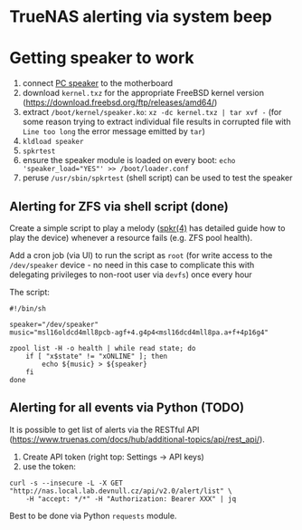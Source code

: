 
# TrueNAS alerting via system beep

# Getting speaker to work

1. connect [PC speaker](https://en.wikipedia.org/wiki/PC_speaker) to the motherboard
1. download `kernel.txz` for the appropriate FreeBSD kernel version (https://download.freebsd.org/ftp/releases/amd64/)
1. extract `/boot/kernel/speaker.ko`: `xz -dc kernel.txz | tar xvf -` (for some reason trying to extract individual file results in corrupted file with `Line too long` the error message emitted by `tar`)
1. `kldload speaker`
1. `spkrtest`
1. ensure the speaker module is loaded on every boot: `echo 'speaker_load="YES"' >> /boot/loader.conf`
1. peruse `/usr/sbin/spkrtest` (shell script) can be used to test the speaker

## Alerting for ZFS via shell script (done)

Create a simple script to play a melody ([spkr(4)](https://www.freebsd.org/cgi/man.cgi?query=spkr&apropos=0&sektion=0&manpath=FreeBSD+12.2-RELEASE+and+Ports&arch=default&format=html) has detailed guide how to play the device) whenever a resource fails (e.g. ZFS pool health).

Add a cron job (via UI) to run the script as `root` (for write access to the `/dev/speaker` device - no need in this case to complicate this with delegating privileges to non-root user via `devfs`) once every hour

The script:
```shell
#!/bin/sh

speaker="/dev/speaker"
music="msl16oldcd4mll8pcb-agf+4.g4p4<msl16dcd4mll8pa.a+f+4p16g4"

zpool list -H -o health | while read state; do
	if [ "x$state" != "xONLINE" ]; then
		echo ${music} > ${speaker}
	fi
done
```

## Alerting for all events via Python (TODO)

It is possible to get list of alerts via the RESTful API (https://www.truenas.com/docs/hub/additional-topics/api/rest_api/).

1. Create API token (right top: Settings -> API keys)
1. use the token:
```
curl -s --insecure -L -X GET "http://nas.local.lab.devnull.cz/api/v2.0/alert/list" \
    -H "accept: */*" -H "Authorization: Bearer XXX" | jq
```

Best to be done via Python `requests` module.
